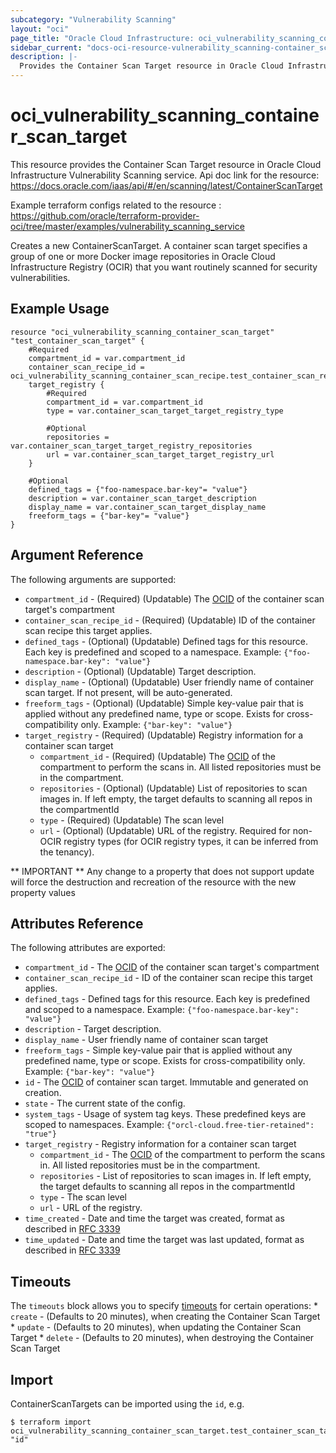 ```yaml
---
subcategory: "Vulnerability Scanning"
layout: "oci"
page_title: "Oracle Cloud Infrastructure: oci_vulnerability_scanning_container_scan_target"
sidebar_current: "docs-oci-resource-vulnerability_scanning-container_scan_target"
description: |-
  Provides the Container Scan Target resource in Oracle Cloud Infrastructure Vulnerability Scanning service
---
```


# oci_vulnerability_scanning_container_scan_target
This resource provides the Container Scan Target resource in Oracle Cloud Infrastructure Vulnerability Scanning service.
Api doc link for the resource: https://docs.oracle.com/iaas/api/#/en/scanning/latest/ContainerScanTarget

Example terraform configs related to the resource : https://github.com/oracle/terraform-provider-oci/tree/master/examples/vulnerability_scanning_service

Creates a new ContainerScanTarget. A container scan target specifies a group of one or more Docker image repositories in Oracle Cloud Infrastructure Registry (OCIR) that you want routinely scanned for security vulnerabilities.


## Example Usage

```hcl
resource "oci_vulnerability_scanning_container_scan_target" "test_container_scan_target" {
	#Required
	compartment_id = var.compartment_id
	container_scan_recipe_id = oci_vulnerability_scanning_container_scan_recipe.test_container_scan_recipe.id
	target_registry {
		#Required
		compartment_id = var.compartment_id
		type = var.container_scan_target_target_registry_type

		#Optional
		repositories = var.container_scan_target_target_registry_repositories
		url = var.container_scan_target_target_registry_url
	}

	#Optional
	defined_tags = {"foo-namespace.bar-key"= "value"}
	description = var.container_scan_target_description
	display_name = var.container_scan_target_display_name
	freeform_tags = {"bar-key"= "value"}
}
```

## Argument Reference

The following arguments are supported:

* `compartment_id` - (Required) (Updatable) The [OCID](https://docs.cloud.oracle.com/iaas/Content/General/Concepts/identifiers.htm) of the container scan target's compartment
* `container_scan_recipe_id` - (Required) (Updatable) ID of the container scan recipe this target applies.
* `defined_tags` - (Optional) (Updatable) Defined tags for this resource. Each key is predefined and scoped to a namespace. Example: `{"foo-namespace.bar-key": "value"}` 
* `description` - (Optional) (Updatable) Target description.
* `display_name` - (Optional) (Updatable) User friendly name of container scan target. If not present, will be auto-generated.
* `freeform_tags` - (Optional) (Updatable) Simple key-value pair that is applied without any predefined name, type or scope. Exists for cross-compatibility only. Example: `{"bar-key": "value"}` 
* `target_registry` - (Required) (Updatable) Registry information for a container scan target
	* `compartment_id` - (Required) (Updatable) The [OCID](https://docs.cloud.oracle.com/iaas/Content/General/Concepts/identifiers.htm) of the compartment to perform the scans in. All listed repositories must be in the compartment.
	* `repositories` - (Optional) (Updatable) List of repositories to scan images in. If left empty, the target defaults to scanning all repos in the compartmentId
	* `type` - (Required) (Updatable) The scan level
	* `url` - (Optional) (Updatable) URL of the registry. Required for non-OCIR registry types (for OCIR registry types, it can be inferred from the tenancy).


** IMPORTANT **
Any change to a property that does not support update will force the destruction and recreation of the resource with the new property values

## Attributes Reference

The following attributes are exported:

* `compartment_id` - The [OCID](https://docs.cloud.oracle.com/iaas/Content/General/Concepts/identifiers.htm) of the container scan target's compartment
* `container_scan_recipe_id` - ID of the container scan recipe this target applies.
* `defined_tags` - Defined tags for this resource. Each key is predefined and scoped to a namespace. Example: `{"foo-namespace.bar-key": "value"}` 
* `description` - Target description.
* `display_name` - User friendly name of container scan target
* `freeform_tags` - Simple key-value pair that is applied without any predefined name, type or scope. Exists for cross-compatibility only. Example: `{"bar-key": "value"}` 
* `id` - The [OCID](https://docs.cloud.oracle.com/iaas/Content/General/Concepts/identifiers.htm) of container scan target. Immutable and generated on creation.
* `state` - The current state of the config.
* `system_tags` - Usage of system tag keys. These predefined keys are scoped to namespaces. Example: `{"orcl-cloud.free-tier-retained": "true"}` 
* `target_registry` - Registry information for a container scan target
	* `compartment_id` - The [OCID](https://docs.cloud.oracle.com/iaas/Content/General/Concepts/identifiers.htm) of the compartment to perform the scans in. All listed repositories must be in the compartment.
	* `repositories` - List of repositories to scan images in. If left empty, the target defaults to scanning all repos in the compartmentId
	* `type` - The scan level
	* `url` - URL of the registry.
* `time_created` - Date and time the target was created, format as described in [RFC 3339](https://tools.ietf.org/rfc/rfc3339)
* `time_updated` - Date and time the target was last updated, format as described in [RFC 3339](https://tools.ietf.org/rfc/rfc3339)

## Timeouts

The `timeouts` block allows you to specify [timeouts](https://registry.terraform.io/providers/oracle/oci/latest/docs/guides/changing_timeouts) for certain operations:
	* `create` - (Defaults to 20 minutes), when creating the Container Scan Target
	* `update` - (Defaults to 20 minutes), when updating the Container Scan Target
	* `delete` - (Defaults to 20 minutes), when destroying the Container Scan Target


## Import

ContainerScanTargets can be imported using the `id`, e.g.

```
$ terraform import oci_vulnerability_scanning_container_scan_target.test_container_scan_target "id"
```

